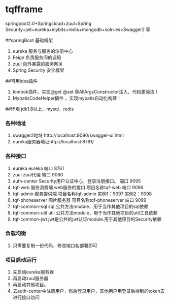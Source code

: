 # tqfframe
springboot2.0+Springcloud+zuul+Spring Security+jwt+eureka+mybits+redis+mongodb+solr+es+Swagger2 等

##springBoot 基础框架
1. eureka 服务与服务的注册中心
2. Feign 负责服务间的调用
3. zuul 向外暴露的服务网关
4. Spring Security 安全框架

##可用idea插件
1. lombok插件，实现@get @set @AllArgsConstructor注入，代码更简洁！
2. MybatisCodeHelper插件 ，实现mybatis自动化构建！

##环境
jdk1.8以上，mysql，redis

### 各种地址
1. swagger2地址   http://localhost:9090/swagger-ui.html
1. eureka服务器地址http://localhost:8761/

### 各种接口
1. eureka                        eureka                                             端口 8761
2. zuul                          zuul代理                                           端口 9090 
3. auth-center                   Security用户认证中心，登录注册接口。               端口 9095
4. tqf-web                       服务消费端   web服务的接口 项目名称tqf-web         端口 9096
5. tqf-admin                     服务提供端   项目名称tqf-admin                     实例1：9097 实例2：9098
6. tqf-phoneserver               图片服务器   项目名称tqf-phoneserver               端口 9099 
7. tqf-common-sql  sql           公共方法module，用于当作其他项目的sql依赖
8. tqf-common-util util          公共方法module，用于当作其他项目的util工具依赖
9. tqf-common-jwt                jwt是公共的jwt认证module.用于其他项目的Security依赖

### 负载均衡
1. 只需要复制一份代码，修改端口名部署即可

### 项目启动运行
1. 先启动eureka服务器
2. 再启动zuul服务器
3. 再启动其他项目。
4. 去auth-center中注册用户，然后登录用户，其他用户用登录后得到的token去进行接口访问













